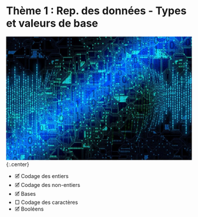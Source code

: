 #  Thème 1 : Rep. des données - Types et valeurs de base

![](images/binary-code.jpg){:.center}

- 🗹 Codage des entiers  
- 🗹 Codage des non-entiers  
- 🗹 Bases  
- □ Codage des caractères  
- 🗹 Booléens  


